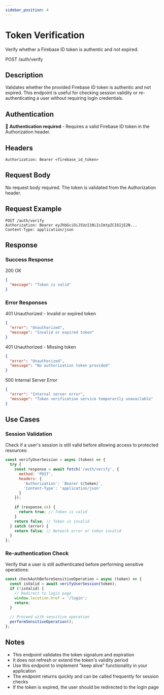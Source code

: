 ```yaml
---
sidebar_position: 4
---
```


# Token Verification

Verify whether a Firebase ID token is authentic and not expired.

<div className="api-endpoint">
  <span className="http-method http-post">POST</span>
  <span className="endpoint-url">/auth/verify</span>
</div>

## Description

Validates whether the provided Firebase ID token is authentic and not expired. This endpoint is useful for checking session validity or re-authenticating a user without requiring login credentials.

## Authentication

🔐 **Authentication required** - Requires a valid Firebase ID token in the Authorization header.

## Headers

```http
Authorization: Bearer <firebase_id_token>
```

## Request Body

No request body required. The token is validated from the Authorization header.

## Request Example

```http
POST /auth/verify
Authorization: Bearer eyJhbGciOiJSUzI1NiIsImtpZCI6IjE2N...
Content-Type: application/json
```

## Response

### Success Response

<span className="status-code status-200">200 OK</span>

```json
{
  "message": "Token is valid"
}
```

### Error Responses

<span className="status-code status-401">401 Unauthorized</span> - Invalid or expired token

```json
{
  "error": "Unauthorized",
  "message": "Invalid or expired token"
}
```

<span className="status-code status-401">401 Unauthorized</span> - Missing token

```json
{
  "error": "Unauthorized", 
  "message": "No authorization token provided"
}
```

<span className="status-code status-500">500 Internal Server Error</span>

```json
{
  "error": "Internal server error",
  "message": "Token verification service temporarily unavailable"
}
```

## Use Cases

### Session Validation
Check if a user's session is still valid before allowing access to protected resources:

```javascript
const verifyUserSession = async (token) => {
  try {
    const response = await fetch('/auth/verify', {
      method: 'POST',
      headers: {
        'Authorization': `Bearer ${token}`,
        'Content-Type': 'application/json'
      }
    });
    
    if (response.ok) {
      return true; // Token is valid
    }
    return false; // Token is invalid
  } catch (error) {
    return false; // Network error or token invalid
  }
};
```

### Re-authentication Check
Verify that a user is still authenticated before performing sensitive operations:

```javascript
const checkAuthBeforeSensitiveOperation = async (token) => {
  const isValid = await verifyUserSession(token);
  if (!isValid) {
    // Redirect to login page
    window.location.href = '/login';
    return;
  }
  
  // Proceed with sensitive operation
  performSensitiveOperation();
};
```

## Notes

- This endpoint validates the token signature and expiration
- It does not refresh or extend the token's validity period
- Use this endpoint to implement "keep alive" functionality in your application
- The endpoint returns quickly and can be called frequently for session checks
- If the token is expired, the user should be redirected to the login page